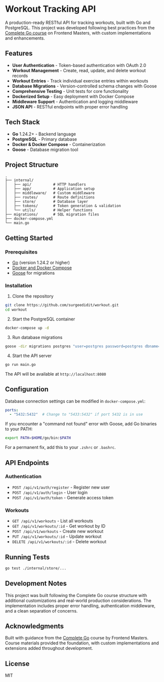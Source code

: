 # Workout Tracking API

A production-ready RESTful API for tracking workouts, built with Go and PostgreSQL. This project was developed following best practices from the [Complete Go course](https://frontendmasters.com/courses/complete-go/) on Frontend Masters, with custom implementations and enhancements.

## Features

- **User Authentication** - Token-based authentication with OAuth 2.0
- **Workout Management** - Create, read, update, and delete workout records
- **Workout Entries** - Track individual exercise entries within workouts
- **Database Migrations** - Version-controlled schema changes with Goose
- **Comprehensive Testing** - Unit tests for core functionality
- **Dockerized Setup** - Easy deployment with Docker Compose
- **Middleware Support** - Authentication and logging middleware
- **JSON API** - RESTful endpoints with proper error handling

## Tech Stack

- **Go** 1.24.2+ - Backend language
- **PostgreSQL** - Primary database
- **Docker & Docker Compose** - Containerization
- **Goose** - Database migration tool

## Project Structure
```
.
├── internal/
│   ├── api/          # HTTP handlers
│   ├── app/          # Application setup
│   ├── middleware/   # Custom middleware
│   ├── routes/       # Route definitions
│   ├── store/        # Database layer
│   ├── tokens/       # Token generation & validation
│   └── utils/        # Helper functions
├── migrations/       # SQL migration files
├── docker-compose.yml
└── main.go
```

## Getting Started

### Prerequisites

- [Go](https://go.dev/doc/install) (version 1.24.2 or higher)
- [Docker and Docker Compose](https://www.docker.com/)
- [Goose](https://github.com/pressly/goose) for migrations

### Installation

1. Clone the repository
```bash
git clone https://github.com/surgeedidit/workout.git
cd workout
```

2. Start the PostgreSQL container
```bash
docker-compose up -d
```

3. Run database migrations
```bash
goose -dir migrations postgres "user=postgres password=postgres dbname=workouts sslmode=disable" up
```

4. Start the API server
```bash
go run main.go
```

The API will be available at `http://localhost:8080`

## Configuration

Database connection settings can be modified in `docker-compose.yml`:
```yaml
ports:
  - "5432:5432"  # Change to "5433:5432" if port 5432 is in use
```

If you encounter a "command not found" error with Goose, add Go binaries to your PATH:
```bash
export PATH=$HOME/go/bin:$PATH
```

For a permanent fix, add this to your `.zshrc` or `.bashrc`.

## API Endpoints

### Authentication
- `POST /api/v1/auth/register` - Register new user
- `POST /api/v1/auth/login` - User login
- `POST /api/v1/auth/token` - Generate access token

### Workouts
- `GET /api/v1/workouts` - List all workouts
- `GET /api/v1/workouts/:id` - Get workout by ID
- `POST /api/v1/workouts` - Create new workout
- `PUT /api/v1/workouts/:id` - Update workout
- `DELETE /api/v1/workouts/:id` - Delete workout

## Running Tests
```bash
go test ./internal/store/...
```

## Development Notes

This project was built following the Complete Go course structure with additional customizations and real-world production considerations. The implementation includes proper error handling, authentication middleware, and a clean separation of concerns.

## Acknowledgments

Built with guidance from the [Complete Go](https://frontendmasters.com/courses/complete-go/) course by Frontend Masters. Course materials provided the foundation, with custom implementations and extensions added throughout development.

## License

MIT